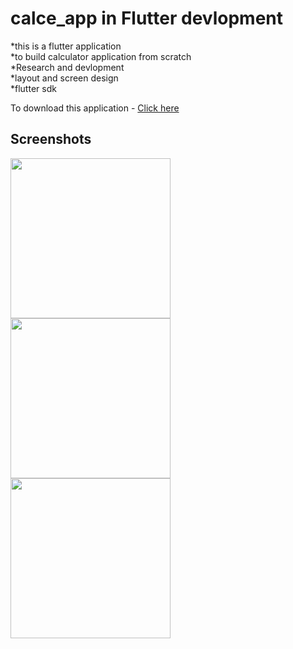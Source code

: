 <h1> calce_app in Flutter devlopment</h1>

*this is a flutter application <br>
*to build calculator application from scratch<br>
*Research and devlopment<br>
*layout and screen design <br>
*flutter sdk<br>

To download this application - <a href="https://github.com/ashutoshchaudhari1/calculator_app/raw/master/app-release.apk">Click here</a><br>
<h2>Screenshots</h2>

<div>
<img src="Screenshots/Screenshots.png" width=256  style ="display:inline-block"/>
<img src="Screenshots/Screenshots1.png" width=256 style ="display:inline-block" />
</div>
<img src="Screenshots/demo.gif" width=256  />
